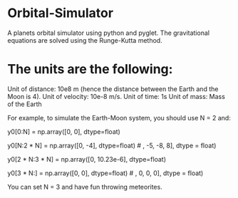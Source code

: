 # Orbital-Simulator
A planets orbital simulator using python and pyglet. The gravitational equations are solved using the Runge-Kutta method.

# The units are the following:
Unit of distance: 10e8 m (hence the distance between the Earth and the Moon is 4).
Unit of velocity: 10e-8 m/s.
Unit of time: 1s
Unit of mass: Mass of the Earth

For example, to simulate the Earth-Moon system, you should use N = 2 and:

y0[0:N] = np.array([0, 0], dtype=float)

y0[N:2 * N] = np.array([0, -4], dtype=float)  # , -5, -8, 8], dtype = float)

y0[2 * N:3 * N] = np.array([0, 10.23e-6], dtype=float)

y0[3 * N:] = np.array([0, 0], dtype=float)   # , 0, 0, 0], dtype = float)

You can set N = 3 and have fun throwing meteorites.
